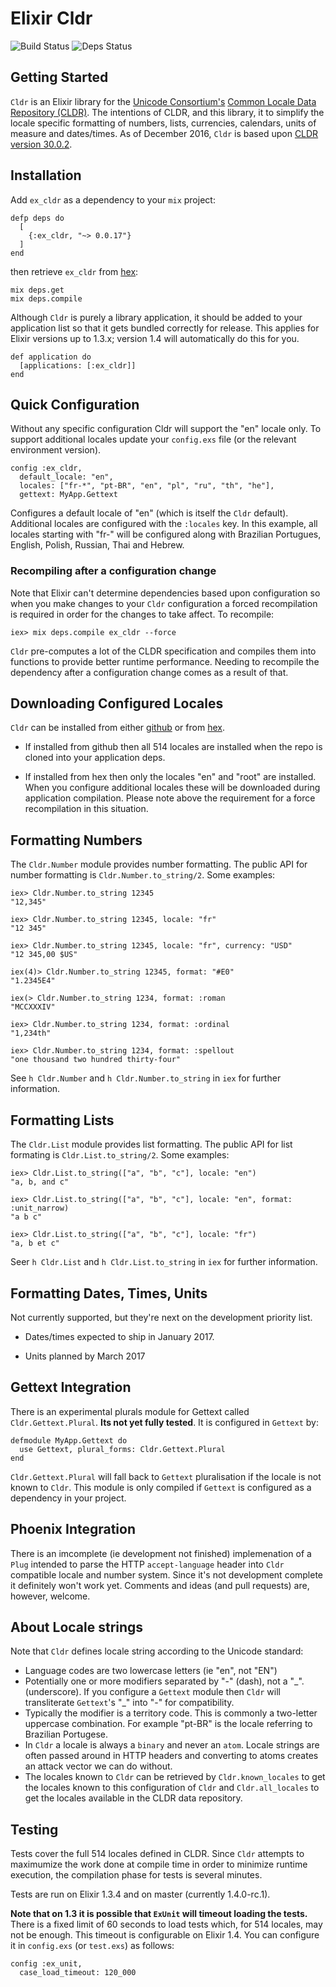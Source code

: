 # Elixir Cldr
![Build Status](http://sweatbox.noexpectations.com.au:8080/buildStatus/icon?job=cldr) ![Deps Status](https://beta.hexfaktor.org/badge/all/github/kipcole9/cldr.svg)

## Getting Started

`Cldr` is an Elixir library for the [Unicode Consortium's](http://unicode.org) [Common Locale Data Repository (CLDR)](http://cldr.unicode.org).  The intentions of CLDR, and this library, it to simplify the locale specific formatting of numbers, lists, currencies, calendars, units of measure and dates/times.  As of December 2016, `Cldr` is based upon [CLDR version 30.0.2](http://cldr.unicode.org).

## Installation

Add `ex_cldr` as a dependency to your `mix` project:

    defp deps do
      [
        {:ex_cldr, "~> 0.0.17"}
      ]
    end

then retrieve `ex_cldr` from [hex](https://hex.pm/packages/ex_cldr):

    mix deps.get
    mix deps.compile

Although `Cldr` is purely a library application, it should be added to your application list so that it gets bundled correctly for release.  This applies for Elixir versions up to 1.3.x; version 1.4 will automatically do this for you.

    def application do
      [applications: [:ex_cldr]]
    end

## Quick Configuration

Without any specific configuration Cldr will support the "en" locale only.  To support additional locales update your `config.exs` file (or the relevant environment version).

    config :ex_cldr,
      default_locale: "en",
      locales: ["fr-*", "pt-BR", "en", "pl", "ru", "th", "he"],
      gettext: MyApp.Gettext

Configures a default locale of "en" (which is itself the `Cldr` default).  Additional locales are configured with the `:locales` key.  In this example, all locales starting with "fr-" will be configured along with Brazilian Portugues, English, Polish, Russian, Thai and Hebrew.

### Recompiling after a configuration change

Note that Elixir can't determine dependencies based upon configuration so when you make changes to your `Cldr` configuration a forced recompilation is required in order for the changes to take affect.  To recompile:

    iex> mix deps.compile ex_cldr --force

`Cldr` pre-computes a lot of the CLDR specification and compiles them into functions to provide better runtime performance.  Needing to recompile the dependency after a configuration change comes as a result of that.

## Downloading Configured Locales

`Cldr` can be installed from either [github](https://github.com/kipcole9/cldr)
or from [hex](https://hex.pm/packages/ex_cldr).

* If installed from github then all 514 locales are installed when the repo is cloned into your application deps.

* If installed from hex then only the locales "en" and "root" are installed.  When you configure additional locales these will be downloaded during application compilation.  Please note above the requirement for a force recompilation in this situation.

## Formatting Numbers

The `Cldr.Number` module provides number formatting.  The public API for number formatting is `Cldr.Number.to_string/2`.  Some examples:

    iex> Cldr.Number.to_string 12345
    "12,345"

    iex> Cldr.Number.to_string 12345, locale: "fr"
    "12 345"

    iex> Cldr.Number.to_string 12345, locale: "fr", currency: "USD"
    "12 345,00 $US"

    iex(4)> Cldr.Number.to_string 12345, format: "#E0"
    "1.2345E4"

    iex(> Cldr.Number.to_string 1234, format: :roman
    "MCCXXXIV"

    iex> Cldr.Number.to_string 1234, format: :ordinal
    "1,234th"

    iex> Cldr.Number.to_string 1234, format: :spellout
    "one thousand two hundred thirty-four"

See `h Cldr.Number` and `h Cldr.Number.to_string` in `iex` for further information.

## Formatting Lists

The `Cldr.List` module provides list formatting.  The public API for list formating is `Cldr.List.to_string/2`.  Some examples:

    iex> Cldr.List.to_string(["a", "b", "c"], locale: "en")
    "a, b, and c"

    iex> Cldr.List.to_string(["a", "b", "c"], locale: "en", format: :unit_narrow)
    "a b c"

    iex> Cldr.List.to_string(["a", "b", "c"], locale: "fr")
    "a, b et c"

Seer `h Cldr.List` and `h Cldr.List.to_string` in `iex` for further information.

## Formatting Dates, Times, Units

Not currently supported, but they're next on the development priority list.

* Dates/times expected to ship in January 2017.

* Units planned by March 2017

## Gettext Integration

There is an experimental plurals module for Gettext called `Cldr.Gettext.Plural`.  **Its not yet fully tested**. It is configured in `Gettext` by:

    defmodule MyApp.Gettext do
      use Gettext, plural_forms: Cldr.Gettext.Plural
    end

`Cldr.Gettext.Plural` will fall back to `Gettext` pluralisation if the locale is not known to `Cldr`.  This module is only compiled if `Gettext` is configured as a dependency in your project.

## Phoenix Integration

There is an imcomplete (ie development not finished) implemenation of a `Plug` intended to parse the HTTP `accept-language` header into `Cldr` compatible locale and number system.  Since it's not development complete it definitely won't work yet.  Comments and ideas (and pull requests) are, however, welcome.

## About Locale strings

Note that `Cldr` defines locale string according to the Unicode standard:

* Language codes are two lowercase letters (ie "en", not "EN")
* Potentially one or more modifiers separated by "-" (dash), not a "\_". (underscore).  If you configure a `Gettext` module then `Cldr` will transliterate `Gettext`'s "\_" into "-" for compatibility.
* Typically the modifier is a territory code.  This is commonly a two-letter uppercase combination.  For example "pt-BR" is the locale referring to Brazilian Portugese.
* In `Cldr` a locale is always a `binary` and never an `atom`.  Locale strings are often passed around in HTTP headers and converting to atoms creates an attack vector we can do without.
* The locales known to `Cldr` can be retrieved by `Cldr.known_locales` to get the locales known to this configuration of `Cldr` and `Cldr.all_locales` to get the locales available in the CLDR data repository.

## Testing

Tests cover the full 514 locales defined in CLDR. Since `Cldr` attempts to maximumize the work done at compile time in order to minimize runtime execution, the compilation phase for tests is several minutes.

Tests are run on Elixir 1.3.4 and on master (currently 1.4.0-rc.1).

**Note that on 1.3 it is possible that `ExUnit` will timeout loading the tests.**  There is a fixed limit of 60 seconds to load tests which, for 514 locales, may not be enough.  This timeout is configurable on Elixir 1.4. You can configure it in `config.exs` (or `test.exs`) as follows:

    config :ex_unit,
      case_load_timeout: 120_000